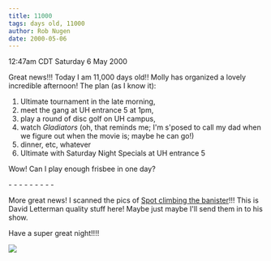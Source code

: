 ```yaml
---
title: 11000
tags: days old, 11000
author: Rob Nugen
date: 2000-05-06
---
```


<title></title>
<p class=date>12:47am CDT Saturday 6 May 2000</p>

<p>Great news!!!  Today I am 11,000 days old!!  Molly has organized a
lovely incredible afternoon!  The plan (as I know it): 
<ol>
<li>Ultimate tournament in the late morning, 
<li>meet the gang at UH entrance 5 at 1pm,
<li>play a round of disc golf on UH campus,
<li>watch <em>Gladiators</em> (oh, that reminds me; I'm s'posed to call my dad when we figure out when the movie is; maybe he can go!)
<li>dinner, etc, whatever
<li>Ultimate with Saturday Night Specials at UH entrance 5
</ol>

<p>Wow!  Can I play enough frisbee in one day?

<p>- - - - - - - - -

<p>More great news!  I scanned the pics of <a
href="http://www.robnugen.com/cgi-local/images.cgi?dir=cats/spot_climb">Spot
climbing the banister</a>!!!  This is David Letterman quality stuff
here!  Maybe just maybe I'll send them in to his show.

<p>Have a super great night!!!!

<p><img src='/images/rob/wL-ROB.gif'>

